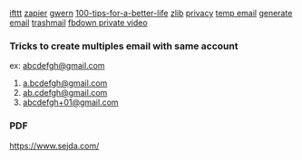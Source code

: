 [ifttt](https://ifttt.com/)
[zapier](https://zapier.com/)
[gwern](https://www.gwern.net/index)
[100-tips-for-a-better-life](https://www.lesswrong.com/posts/7hFeMWC6Y5eaSixbD/100-tips-for-a-better-life)
[zlib](https://z-lib.org/)
[privacy](https://privacy.com/)
[temp email](https://www.emailondeck.com/)
[generate email](https://getnada.com/)
[trashmail](https://trashmail.com/?lang=en)
[fbdown private video](https://fbdown.net/)

### Tricks to create multiples email with same account
ex: abcdefgh@gmail.com
1. a.bcdefgh@gmail.com
2. ab.cdefgh@gmail.com
3. abcdefgh+01@gmail.com


### PDF
https://www.sejda.com/